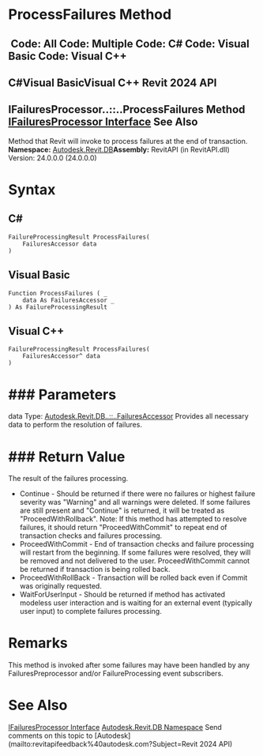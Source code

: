 # ProcessFailures Method

﻿
 Code: All Code: Multiple Code: C# Code: Visual Basic Code: Visual C++   
---  
C#Visual BasicVisual C++
Revit 2024 API  
---  
IFailuresProcessor..::..ProcessFailures Method   
[IFailuresProcessor Interface](34a78265-3a7d-ba7f-5467-764fc9efe619.md "IFailuresProcessor Interface") See Also  
---  
Method that Revit will invoke to process failures at the end of transaction. 
**Namespace:** [Autodesk.Revit.DB](87546ba7-461b-c646-cbb1-2cb8f5bff8b2.md "Autodesk.Revit.DB Namespace")**Assembly:** RevitAPI (in RevitAPI.dll) Version: 24.0.0.0 (24.0.0.0)
# Syntax
C#  
---  
```text
FailureProcessingResult ProcessFailures(
	FailuresAccessor data
)
```
  
Visual Basic  
---  
```text
Function ProcessFailures ( _
	data As FailuresAccessor _
) As FailureProcessingResult
```
  
Visual C++  
---  
```text
FailureProcessingResult ProcessFailures(
	FailuresAccessor^ data
)
```
  
# ### Parameters
data
    Type: [Autodesk.Revit.DB..::..FailuresAccessor](dea68b06-a061-fc05-d814-db741f2e7f14.md "FailuresAccessor Class") Provides all necessary data to perform the resolution of failures. 
# ### Return Value
The result of the failures processing. 
  * Continue - Should be returned if there were no failures or highest failure severity was "Warning" and all warnings were deleted. If some failures are still present and "Continue" is returned, it will be treated as "ProceedWithRollback". Note: If this method has attempted to resolve failures, it should return "ProceedWithCommit" to repeat end of transaction checks and failures processing.
  * ProceedWithCommit - End of transaction checks and failure processing will restart from the beginning. If some failures were resolved, they will be removed and not delivered to the user. ProceedWithCommit cannot be returned if transaction is being rolled back.
  * ProceedWithRollBack - Transaction will be rolled back even if Commit was originally requested.
  * WaitForUserInput - Should be returned if method has activated modeless user interaction and is waiting for an external event (typically user input) to complete failures processing. 

# Remarks
This method is invoked after some failures may have been handled by any FailuresPreprocessor and/or FailureProcessing event subscribers. 
# See Also
[IFailuresProcessor Interface](34a78265-3a7d-ba7f-5467-764fc9efe619.md "IFailuresProcessor Interface")
[Autodesk.Revit.DB Namespace](87546ba7-461b-c646-cbb1-2cb8f5bff8b2.md "Autodesk.Revit.DB Namespace")
Send comments on this topic to [Autodesk](mailto:revitapifeedback%40autodesk.com?Subject=Revit 2024 API)